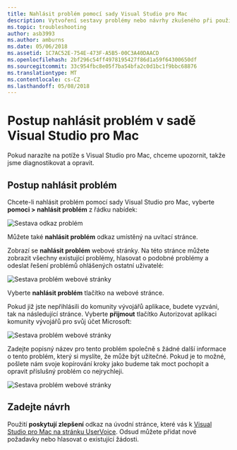 ```yaml
---
title: Nahlásit problém pomocí sady Visual Studio pro Mac
description: Vytvoření sestavy problémy nebo návrhy zkušeného při použití sady Visual Studio for Mac.
ms.topic: troubleshooting
author: asb3993
ms.author: amburns
ms.date: 05/06/2018
ms.assetid: 1C7AC52E-754E-473F-A5B5-00C3A40DAACD
ms.openlocfilehash: 2bf296c54ff4978195427f86d1a59f64300650df
ms.sourcegitcommit: 33c954fbc8e05f7ba54bfa2c0d1bc1f9bbc68876
ms.translationtype: MT
ms.contentlocale: cs-CZ
ms.lasthandoff: 05/08/2018
---
```

# <a name="how-to-report-a-problem-in-visual-studio-for-mac"></a>Postup nahlásit problém v sadě Visual Studio pro Mac

Pokud narazíte na potíže s Visual Studio pro Mac, chceme upozornit, takže jsme diagnostikovat a opravit. 

## <a name="how-to-report-a-problem"></a>Postup nahlásit problém

Chcete-li nahlásit problém pomocí sady Visual Studio pro Mac, vyberte **pomoci > nahlásit problém** z řádku nabídek:

![Sestava odkaz problém](media/report-problem-image1.png)

Můžete také **nahlásit problém** odkaz umístěný na uvítací stránce.

Zobrazí se **nahlásit problém** webové stránky. Na této stránce můžete zobrazit všechny existující problémy, hlasovat o podobné problémy a odeslat řešení problémů ohlášených ostatní uživatelé:

![Sestava problém webové stránky](media/report-problem-image2.png)

Vyberte **nahlásit problém** tlačítko na webové stránce. 

Pokud již jste nepřihlásili do komunity vývojářů aplikace, budete vyzváni, tak na následující stránce. Vyberte **přijmout** tlačítko Autorizovat aplikaci komunity vývojářů pro svůj účet Microsoft:

![Sestava problém webové stránky](media/report-problem-image3.png)

Zadejte popisný název pro tento problém společně s žádné další informace o tento problém, který si myslíte, že může být užitečné. Pokud je to možné, pošlete nám svoje kopírování kroky jako budeme tak moct pochopit a opravit příslušný problém co nejrychleji.

![Sestava problém webové stránky](media/report-problem-image4.png)

## <a name="provide-a-suggestion"></a>Zadejte návrh

Použití **poskytují zlepšení** odkaz na úvodní stránce, které vás k [Visual Studio pro Mac na stránku UserVoice](https://visualstudio.uservoice.com/forums/563332-visual-studio-for-mac). Odsud můžete přidat nové požadavky nebo hlasovat o existující žádosti.